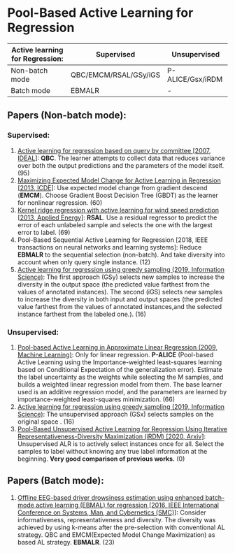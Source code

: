 # Pool-Based Active Learning for Regression

| Active learning for Regression: | Supervised            | Unsupervised     |
| ------------------------------- | --------------------- | ---------------- |
| Non-batch mode                  | QBC/EMCM/RSAL/GSy/iGS | P-ALICE/Gsx/iRDM |
| Batch mode                      | EBMALR                | -                |

## Papers (Non-batch mode):

### Supervised:
1. [Active learning for regression based on query by committee [2007, IDEAL]](https://link.springer.xilesou.top/chapter/10.1007/978-3-540-77226-2_22): 
  **QBC**.
  The learner attempts to collect data that reduces variance over both the output predictions and the parameters of the model itself. 
    (95)
2. [Maximizing Expected Model Change for Active Learning in Regression [2013, ICDE]](https://ieeexplore.ieee.org/abstract/document/6729489/): 
  Use expected model change from gradient descend (**EMCM**).
  Choose Gradient Boost Decision Tree (GBDT) as the learner for nonlinear regression.
  (60)
3. [Kernel ridge regression with active learning for wind speed prediction [2013, Applied Energy]](https://www.sciencedirect.com/science/article/pii/S0306261912006964):
  **RSAL**.
  Use a residual regressor to predict the error of each unlabeled sample and selects the one with the largest error to label.
 (69)
4. Pool-Based Sequential Active Learning for Regression [2018, IEEE transactions on neural networks and learning systems]: 
  Reduce **EBMALR** to the sequential selection (non-batch). 
  And take diversity into account when only query single instance.
  (12)
5. [Active learning for regression using greedy sampling (2019, Information Science)](https://www.sciencedirect.com/science/article/pii/S0020025518307680):
  The first approach (GSy) selects new samples to increase the diversity in the output space (the predicted value farthest from the values of annotated instances). 
  The second (iGS) selects new samples to increase the diversity in both input and output spaces (the predicted value farthest from the values of annotated instances,and the selected instance farthest from the labeled one.).
  (16)
    
### Unsupervised:
1. [Pool-based Active Learning in Approximate Linear Regression (2009, Machine Learning)](https://idp.springer.com/authorize?response_type=cookie&client_id=springerlink&redirect_uri=http://link.springer.com/article/10.1007/s10994-009-5100-3): 
  Only for linear regression.
  **P-ALICE** (Pool-based Active Learning using the Importance-weighted least-squares learning based on Conditional Expectation of the generalization error).
  Estimate the label uncertainty as the weights while selecting the M samples, and builds a weighted linear regression model from them.
  The base learner used is an additive regression model, and the parameters are learned by importance-weighted least-squares minimization. 
  (66)
2. [Active learning for regression using greedy sampling (2019, Information Science)](https://www.sciencedirect.com/science/article/pii/S0020025518307680):
  The unsupervised approach (GSx) selects samples on the original space .
  (16)
3. [Pool-Based Unsupervised Active Learning for Regression Using Iterative Representativeness-Diversity Maximization (iRDM) [2020, Arxiv]](https://arxiv.org/abs/2003.07658):
  Unsupervised ALR is to actively select instances once for all.
  Select the samples to label without knowing any true label information at the beginning.
  **Very good comparison of previous works.**
  (0)

## Papers (Batch mode):
1. [Offline EEG-based driver drowsiness estimation using enhanced batch-mode active learning (EBMAL) for regression [2016, IEEE International Conference on Systems, Man, and Cybernetics (SMC)]](https://ieeexplore.ieee.org/abstract/document/7844328/): 
   Consider informativeness, representativeness and diversity. 
   The diversity was achieved by using k-means after the pre-selection with conventional AL strategy.
   QBC and EMCM(Expected Model Change Maximization) as based AL strategy.
   **EBMALR**.
   (23)